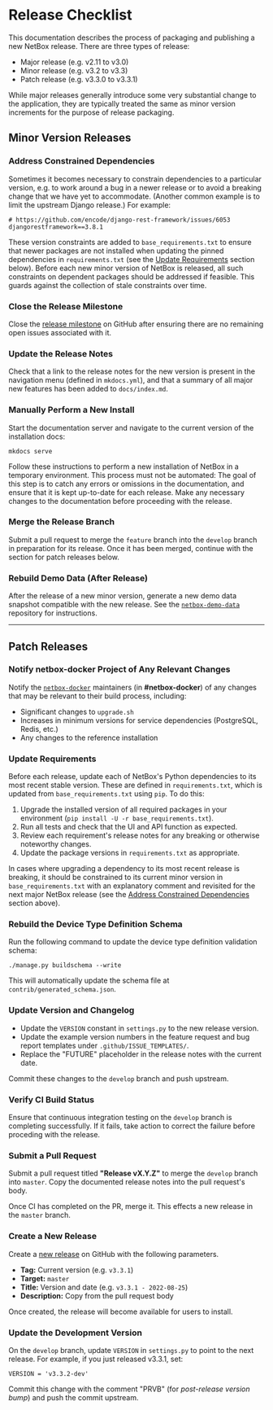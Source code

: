 # Release Checklist

This documentation describes the process of packaging and publishing a new NetBox release. There are three types of release:

* Major release (e.g. v2.11 to v3.0)
* Minor release (e.g. v3.2 to v3.3)
* Patch release (e.g. v3.3.0 to v3.3.1)

While major releases generally introduce some very substantial change to the application, they are typically treated the same as minor version increments for the purpose of release packaging.

## Minor Version Releases

### Address Constrained Dependencies

Sometimes it becomes necessary to constrain dependencies to a particular version, e.g. to work around a bug in a newer release or to avoid a breaking change that we have yet to accommodate. (Another common example is to limit the upstream Django release.) For example:

```
# https://github.com/encode/django-rest-framework/issues/6053
djangorestframework==3.8.1
```

These version constraints are added to `base_requirements.txt` to ensure that newer packages are not installed when updating the pinned dependencies in `requirements.txt` (see the [Update Requirements](#update-requirements) section below). Before each new minor version of NetBox is released, all such constraints on dependent packages should be addressed if feasible. This guards against the collection of stale constraints over time.

### Close the Release Milestone

Close the [release milestone](https://github.com/netbox-community/netbox/milestones) on GitHub after ensuring there are no remaining open issues associated with it.

### Update the Release Notes

Check that a link to the release notes for the new version is present in the navigation menu (defined in `mkdocs.yml`), and that a summary of all major new features has been added to `docs/index.md`.

### Manually Perform a New Install

Start the documentation server and navigate to the current version of the installation docs:

```no-highlight
mkdocs serve
```

Follow these instructions to perform a new installation of NetBox in a temporary environment. This process must not be automated: The goal of this step is to catch any errors or omissions in the documentation, and ensure that it is kept up-to-date for each release. Make any necessary changes to the documentation before proceeding with the release.

### Merge the Release Branch

Submit a pull request to merge the `feature` branch into the `develop` branch in preparation for its release. Once it has been merged, continue with the section for patch releases below.

### Rebuild Demo Data (After Release)

After the release of a new minor version, generate a new demo data snapshot compatible with the new release. See the [`netbox-demo-data`](https://github.com/netbox-community/netbox-demo-data) repository for instructions.

---

## Patch Releases

### Notify netbox-docker Project of Any Relevant Changes

Notify the [`netbox-docker`](https://github.com/netbox-community/netbox-docker) maintainers (in **#netbox-docker**) of any changes that may be relevant to their build process, including:

* Significant changes to `upgrade.sh`
* Increases in minimum versions for service dependencies (PostgreSQL, Redis, etc.)
* Any changes to the reference installation

### Update Requirements

Before each release, update each of NetBox's Python dependencies to its most recent stable version. These are defined in `requirements.txt`, which is updated from `base_requirements.txt` using `pip`. To do this:

1. Upgrade the installed version of all required packages in your environment (`pip install -U -r base_requirements.txt`).
2. Run all tests and check that the UI and API function as expected.
3. Review each requirement's release notes for any breaking or otherwise noteworthy changes.
4. Update the package versions in `requirements.txt` as appropriate.

In cases where upgrading a dependency to its most recent release is breaking, it should be constrained to its current minor version in `base_requirements.txt` with an explanatory comment and revisited for the next major NetBox release (see the [Address Constrained Dependencies](#address-constrained-dependencies) section above).

### Rebuild the Device Type Definition Schema

Run the following command to update the device type definition validation schema:

```nohighlight
./manage.py buildschema --write
```

This will automatically update the schema file at `contrib/generated_schema.json`.

### Update Version and Changelog

* Update the `VERSION` constant in `settings.py` to the new release version.
* Update the example version numbers in the feature request and bug report templates under `.github/ISSUE_TEMPLATES/`.
* Replace the "FUTURE" placeholder in the release notes with the current date.

Commit these changes to the `develop` branch and push upstream.

### Verify CI Build Status

Ensure that continuous integration testing on the `develop` branch is completing successfully. If it fails, take action to correct the failure before proceding with the release.

### Submit a Pull Request

Submit a pull request titled **"Release vX.Y.Z"** to merge the `develop` branch into `master`. Copy the documented release notes into the pull request's body.

Once CI has completed on the PR, merge it. This effects a new release in the `master` branch.

### Create a New Release

Create a [new release](https://github.com/netbox-community/netbox/releases/new) on GitHub with the following parameters.

* **Tag:** Current version (e.g. `v3.3.1`)
* **Target:** `master`
* **Title:** Version and date (e.g. `v3.3.1 - 2022-08-25`)
* **Description:** Copy from the pull request body

Once created, the release will become available for users to install.

### Update the Development Version

On the `develop` branch, update `VERSION` in `settings.py` to point to the next release. For example, if you just released v3.3.1, set:

```
VERSION = 'v3.3.2-dev'
```

Commit this change with the comment "PRVB" (for _post-release version bump_) and push the commit upstream.
